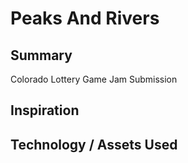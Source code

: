 # Peaks And Rivers

## Summary
Colorado Lottery Game Jam Submission

## Inspiration

## Technology / Assets Used



